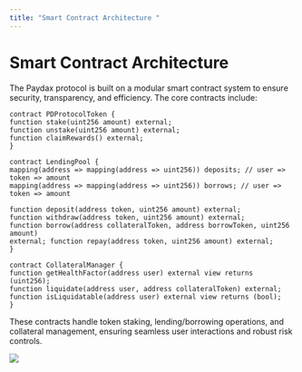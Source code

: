 ```yaml
---
title: "Smart Contract Architecture "
---
```


Smart Contract Architecture
===========================

The Paydax protocol is built on a modular smart contract system to ensure security, transparency, and efficiency. The core contracts include:
```
contract PDProtocolToken {
function stake(uint256 amount) external; 
function unstake(uint256 amount) external; 
function claimRewards() external;
}

contract LendingPool {
mapping(address => mapping(address => uint256)) deposits; // user => token => amount 
mapping(address => mapping(address => uint256)) borrows; // user => token => amount

function deposit(address token, uint256 amount) external; 
function withdraw(address token, uint256 amount) external;
function borrow(address collateralToken, address borrowToken, uint256 amount) 
external; function repay(address token, uint256 amount) external;
}

contract CollateralManager {
function getHealthFactor(address user) external view returns (uint256); 
function liquidate(address user, address collateralToken) external; 
function isLiquidatable(address user) external view returns (bool);
}
```

These contracts handle token staking, lending/borrowing operations, and collateral management, ensuring seamless user interactions and robust risk controls.

![](https://paydax.gitbook.io/paydax-docs/~gitbook/image?url=https%3A%2F%2F3818830755-files.gitbook.io%2F%7E%2Ffiles%2Fv0%2Fb%2Fgitbook-x-prod.appspot.com%2Fo%2Fspaces%252FJmF4lLu8iJcO8Vrddf9g%252Fuploads%252Fc8YlcCdIdn1EKMYCIvTb%252FWhitepaper%2520%288%29.png%3Falt%3Dmedia%26token%3D2aab4ec5-072e-4f09-b913-5304da738389&width=768&dpr=4&quality=100&sign=38868c69&sv=2)
